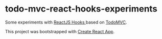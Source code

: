 # todo-mvc-react-hooks-experiments

Some experiments with [ReactJS Hooks ](https://reactjs.org/docs/hooks-intro.html) based on [TodoMVC](https://github.com/tastejs/todomvc/).

This project was bootstrapped with [Create React App](https://github.com/facebook/create-react-app).
